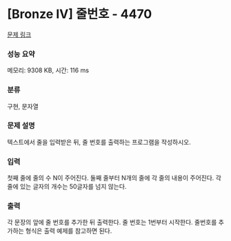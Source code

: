 # [Bronze IV] 줄번호 - 4470 

[문제 링크](https://www.acmicpc.net/problem/4470) 

### 성능 요약

메모리: 9308 KB, 시간: 116 ms

### 분류

구현, 문자열

### 문제 설명

<p>
	텍스트에서 줄을 입력받은 뒤, 줄 번호를 출력하는 프로그램을 작성하시오.</p>

### 입력 

 <p>
	첫째 줄에 줄의 수 N이 주어진다. 둘째 줄부터 N개의 줄에 각 줄의 내용이 주어진다. 각 줄에 있는 글자의 개수는 50글자를 넘지 않는다.</p>

### 출력 

 <p>
	각 문장의 앞에 줄 번호를 추가한 뒤 출력한다. 줄 번호는 1번부터 시작한다. 줄번호를 추가하는 형식은 출력 예제를 참고하면 된다.</p>

